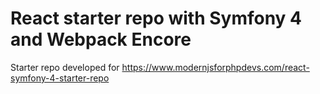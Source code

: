 # React starter repo with Symfony 4 and Webpack Encore

Starter repo developed for https://www.modernjsforphpdevs.com/react-symfony-4-starter-repo
